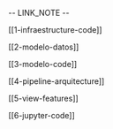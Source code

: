 -- LINK_NOTE --

[[1-infraestructure-code]]

[[2-modelo-datos]]

[[3-modelo-code]]

[[4-pipeline-arquitecture]]

[[5-view-features]]

[[6-jupyter-code]]